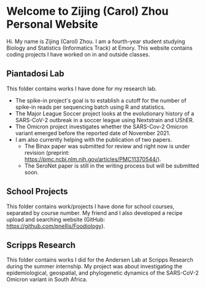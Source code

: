 # Welcome to Zijing (Carol) Zhou Personal Website

Hi. My name is Zijing (Carol) Zhou. I am a fourth-year student studying Biology and Statistics (Informatics Track) at Emory. This website contains coding projects I have worked on in and outside classes.

## Piantadosi Lab
This folder contains works I have done for my research lab. 
* The spike-in project's goal is to establish a cutoff for the number of spike-in reads per sequencing batch using R and statistics. 
* The Major League Soccer project looks at the evolutionary history of a SARS-CoV-2 outbreak in a soccer league using Nextstrain and UShER. 
* The Omicron project investigates whether the SARS-Cov-2 Omicron variant emerged before the reported date of November 2021. 
* I am also currently helping with the publication of two papers. 
  * The Binax paper was submitted for review and right now is under revision (preprint: https://pmc.ncbi.nlm.nih.gov/articles/PMC11370544/).
  * The SeroNet paper is still in the writing process but will be submitted soon.

## School Projects
This folder contains work/projects I have done for school courses, separated by course number. My friend and I also developed a recipe upload and searching website (GitHub: https://github.com/pnellis/Foodiology).

## Scripps Research
This folder contains works I did for the Andersen Lab at Scripps Research during the summer internship. My project was about investigating the epidemiological, geospatial, and phylogenetic dynamics of the SARS-CoV-2 Omicron variant in South Africa.
